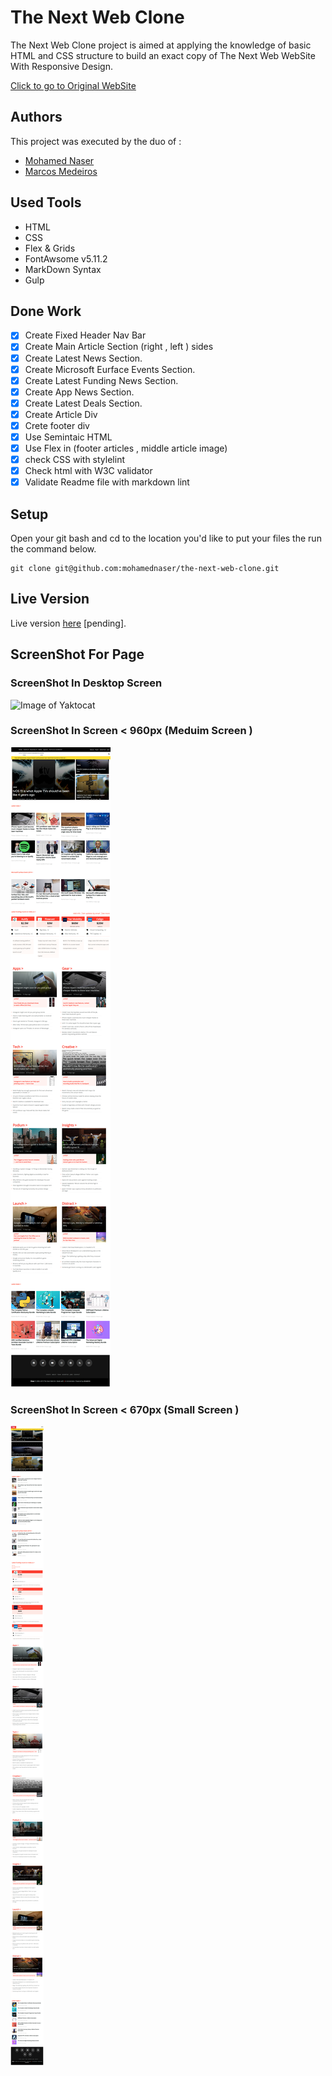 # The Next Web Clone

The Next Web Clone project is aimed at applying the knowledge of basic HTML and CSS structure to build an exact copy of The Next Web WebSite With Responsive Design.

[Click to go to Original WebSite](https://thenextweb.com/)

## Authors

This project was executed by the duo of :

- [Mohamed Naser](https://www.linkedin.com/in/mohamednaseramein/)
- [Marcos Medeiros](https://www.linkedin.com/in/marcos-medeiros-6a079a18a/)

## Used Tools

- HTML
- CSS
- Flex & Grids
- FontAwsome v5.11.2
- MarkDown Syntax
- Gulp

## Done Work

- [x] Create Fixed Header Nav Bar
- [x] Create Main Article Section (right , left ) sides 
- [x] Create Latest News Section.
- [x] Create Microsoft Eurface Events Section.
- [x] Create Latest Funding News Section.
- [x] Create App News Section.
- [x] Create Latest Deals Section.
- [x] Create Article Div
- [x] Crete footer div
- [x] Use Semintaic HTML
- [x] Use Flex in (footer articles , middle article image)
- [x] check CSS with stylelint
- [x] Check html with W3C validator
- [x] Validate Readme file with markdown lint

## Setup

Open your git bash and cd to the location you'd like to put your files the run the command below.

```console
git clone git@github.com:mohamednaser/the-next-web-clone.git
```

## Live Version

Live version [here](https://mohamednaser.github.io/the-next-web-clone/) [pending].

## ScreenShot For Page
### ScreenShot In Desktop Screen
![Image of Yaktocat](./build/imgs/full_page_screenshot.png)

### ScreenShot In Screen < 960px (Meduim Screen )
![Image of Yaktocat](./build/imgs/meduim-screen.png)


### ScreenShot In Screen < 670px (Small Screen )
![Image of Yaktocat](./build/imgs/small_screen.png)
